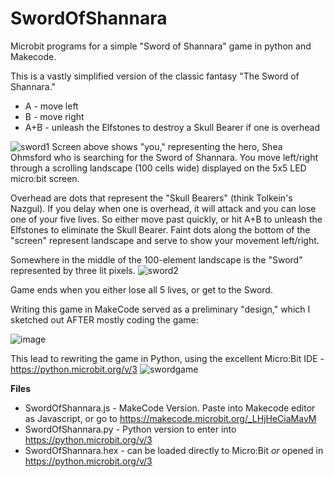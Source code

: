 # SwordOfShannara
Microbit programs for a simple "Sword of Shannara" game in python and Makecode.

This is a vastly simplified version of the classic fantasy "The Sword of Shannara." 

* A - move left
* B - move right
* A+B - unleash the Elfstones to destroy a Skull Bearer if one is overhead


 ![sword1](https://github.com/user-attachments/assets/ccaa3176-3253-4b5e-af92-b083bb100574)
Screen above shows "you," representing the hero, Shea Ohmsford who is searching for the Sword of Shannara.
You move left/right through a scrolling landscape (100 cells wide) displayed on the 5x5 LED micro:bit screen.

Overhead are dots that represent the "Skull Bearers" (think Tolkein's Nazgul). If you delay when one is overhead, it will attack and you can lose one of your five lives. So either move past quickly, or hit A+B to unleash the Elfstones to eliminate the Skull Bearer. Faint dots along the bottom of the "screen" represent landscape and serve to show your movement left/right.

Somewhere in the middle of the 100-element landscape is the "Sword" represented by three  lit pixels. 
![sword2](https://github.com/user-attachments/assets/12b6fe3c-66bb-402e-85aa-2b811cba1c85)

Game ends when you either lose all 5 lives, or get to the Sword.

Writing this game in MakeCode served as a preliminary "design," which I sketched out AFTER mostly coding the game:

![image](https://github.com/user-attachments/assets/4afd09ec-2110-4e7a-a1ba-80912922792e)

This lead to rewriting the game in Python, using the excellent Micro:Bit IDE - https://python.microbit.org/v/3
![swordgame](https://github.com/user-attachments/assets/bdbd2d70-2d7d-4520-be40-a45203583b3d)

**Files**

* SwordOfShannara.js - MakeCode Version. Paste  into Makecode editor as Javascript, or go to https://makecode.microbit.org/_LHjHeCiaMavM
* SwordOfShannara.py - Python version to enter into https://python.microbit.org/v/3
* SwordOfShannara.hex - can be loaded directly to Micro:Bit *or* opened in https://python.microbit.org/v/3 
